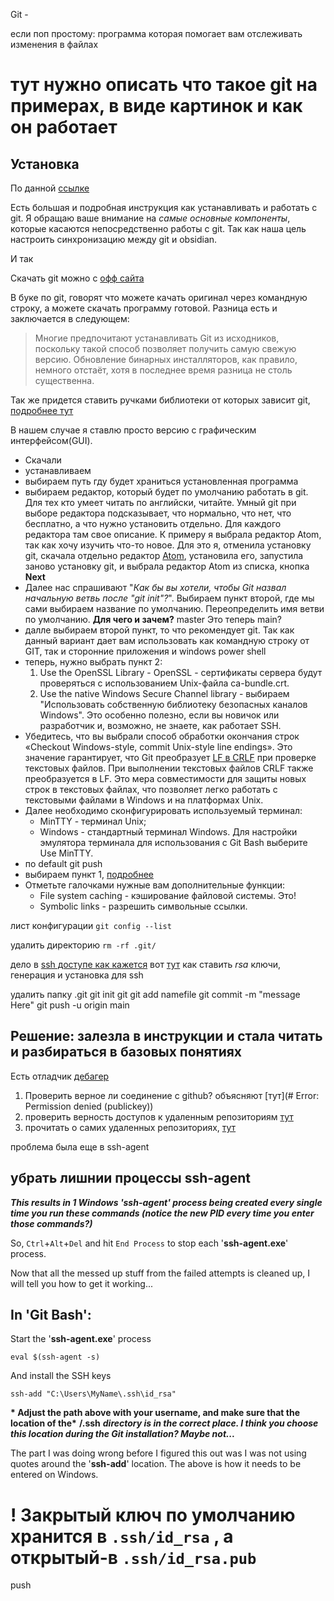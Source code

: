 Git - 

если поп простому: программа которая помогает вам отслеживать изменения в файлах

# тут нужно описать что такое git на примерах, в виде картинок и как он работает

## Установка

По данной [ссылке](http://git-scm.com/book/ru/v2/%D0%92%D0%B2%D0%B5%D0%B4%D0%B5%D0%BD%D0%B8%D0%B5-%D0%9F%D0%B5%D1%80%D0%B2%D0%BE%D0%BD%D0%B0%D1%87%D0%B0%D0%BB%D1%8C%D0%BD%D0%B0%D1%8F-%D0%BD%D0%B0%D1%81%D1%82%D1%80%D0%BE%D0%B9%D0%BA%D0%B0-Git)

Есть большая и подробная инструкция как устанавливать и работать с git.
Я обращаю ваше внимание на _самые основные компоненты_, которые касаются непосредственно работы с git. Так как наша цель настроить синхронизацию между git и obsidian.

И так

Скачать git можно с [офф сайта](http://git-scm.com/downloads)

В буке по git, говорят что можете качать оригинал через командную строку, а можете скачать программу готовой. Разница есть и заключается в следующем:
>Многие предпочитают устанавливать Git из исходников, поскольку такой способ позволяет получить самую свежую версию. Обновление бинарных инсталляторов, как правило, немного отстаёт, хотя в последнее время разница не столь существенна.

Так же придется ставить ручками библиотеки от которых зависит git, [подробнее тут](http://git-scm.com/book/ru/v2/%D0%92%D0%B2%D0%B5%D0%B4%D0%B5%D0%BD%D0%B8%D0%B5-%D0%A3%D1%81%D1%82%D0%B0%D0%BD%D0%BE%D0%B2%D0%BA%D0%B0-Git) 

В нашем случае я ставлю просто версию с графическим интерфейсом(GUI).
- Скачали
- устанавливаем
- выбираем путь гду будет храниться установленная программа
- выбираем редактор, который будет по умолчанию работать в git. Для тех кто умеет читать по английски, читайте. Умный git при выборе редактора подсказывает, что нормально, что нет, что бесплатно, а что нужно установить отдельно. Для каждого редактора там свое описание. К примеру я выбрала редактор Atom, так как хочу изучить что-то новое. Для это я, отменила установку git, скачала отдельно редактор [Atom](https://atom.io/), установила его, запустила заново установку git, и выбрала редактор Atom из списка, кнопка **Next**
- Далее нас спрашивают "_Как бы вы хотели, чтобы Git назвал начальную ветвь после "git init"?_". Выбираем пункт второй, где мы сами выбираем название по умолчанию. Переопределить имя ветви по умолчанию. **Для чего и зачем?** master Это теперь main?
- далле выбираем второй пункт, то что рекомендует git. Так как данный вариант дает вам использовать как командную строку от GIT, так и сторонние приложения и windows power shell
- теперь, нужно выбрать пункт 2:
	1. Use the OpenSSL Library - OpenSSL - сертификаты сервера будут проверяться с использованием Unix-файла ca-bundle.crt.
	2. Use the native Windows Secure Channel library - выбираем "Использовать собственную библиотеку безопасных каналов Windows". Это особенно полезно, если вы новичок или разработчик и, возможно, не знаете, как работает SSH. 
- Убедитесь, что вы выбрали способ обработки окончания строк «Checkout Windows-style, commit Unix-style line endings». Это значение гарантирует, что Git преобразует [LF в CRLF](https://coderoad.ru/1967370/git-%D0%B7%D0%B0%D0%BC%D0%B5%D0%BD%D0%B0-LF-%D0%BD%D0%B0-CRLF) при проверке текстовых файлов. При выполнении текстовых файлов CRLF также преобразуется в LF. Это мера совместимости для защиты новых строк в текстовых файлах, что позволяет легко работать с текстовыми файлами в Windows и на платформах Unix.
- Далее необходимо сконфигурировать используемый терминал:
	- MinTTY - терминал Unix;
	- Windows - стандартный терминал Windows.
	Для настройки эмулятора терминала для использования с Git Bash выберите Use MinTTY.
- по default git push
- выбираем пункт 1, [подробнее](https://git-scm.com/book/ru/v2/%D0%98%D0%BD%D1%81%D1%82%D1%80%D1%83%D0%BC%D0%B5%D0%BD%D1%82%D1%8B-Git-%D0%A5%D1%80%D0%B0%D0%BD%D0%B8%D0%BB%D0%B8%D1%89%D0%B5-%D1%83%D1%87%D1%91%D1%82%D0%BD%D1%8B%D1%85-%D0%B4%D0%B0%D0%BD%D0%BD%D1%8B%D1%85)
- Отметьте галочками нужные вам дополнительные функции:
	-   File system caching - кэширование файловой системы. Это!
	-   Symbolic links - разрешить символьные ссылки.

лист конфигурации
`git config --list`

удалить директорию
`rm -rf .git/`


дело в [ssh доступе как кажется](https://careerkarma.com/blog/git-fatal-could-not-read-from-remote-repository/)
вот [тут](https://stackoverflow.com/questions/2643502/how-to-solve-permission-denied-publickey-error-when-using-git) как ставить *rsa* ключи, генерация и установка для ssh


удалить папку .git
git init
git 
git add namefile
git commit -m "message Here"
git push -u origin main


## Решение: залезла в инструкции и стала читать и разбираться в базовых понятиях

Есть отладчик [дебагер](https://github-debug.com/)

1. Проверить верное ли соединение с github? объясняют [тут](# Error: Permission denied (publickey))
2. проверить верность доступов к удаленным репозиториям [тут](https://docs.github.com/en/github/getting-started-with-github/getting-started-with-git/managing-remote-repositories)
3. прочитать о самих удаленных репозиториях, [тут](https://docs.github.com/en/github/getting-started-with-github/getting-started-with-git/about-remote-repositories)


проблема была еще в ssh-agent

## убрать лишнии процессы ssh-agent
**_This results in 1 Windows 'ssh-agent' process being created every single time you run these commands (notice the new PID every time you enter those commands?)_**

So, `Ctrl`+`Alt`+`Del` and hit `End Process` to stop each '**ssh-agent.exe**' process.

Now that all the messed up stuff from the failed attempts is cleaned up, I will tell you how to get it working...

## In '**Git Bash**':

Start the '**ssh-agent.exe**' process

```
eval $(ssh-agent -s)
```

And install the SSH keys

```
ssh-add "C:\Users\MyName\.ssh\id_rsa"
```

**\* Adjust the path above with your username, and make sure that the location of the\*** **/.ssh** **_directory is in the correct place. I think you choose this location during the Git installation? Maybe not..._**

The part I was doing wrong before I figured this out was I was not using quotes around the '**ssh-add**' location. The above is how it needs to be entered on Windows.

# ! Закрытый ключ по умолчанию хранится в `.ssh/id_rsa` , а открытый-в `.ssh/id_rsa.pub`


push 